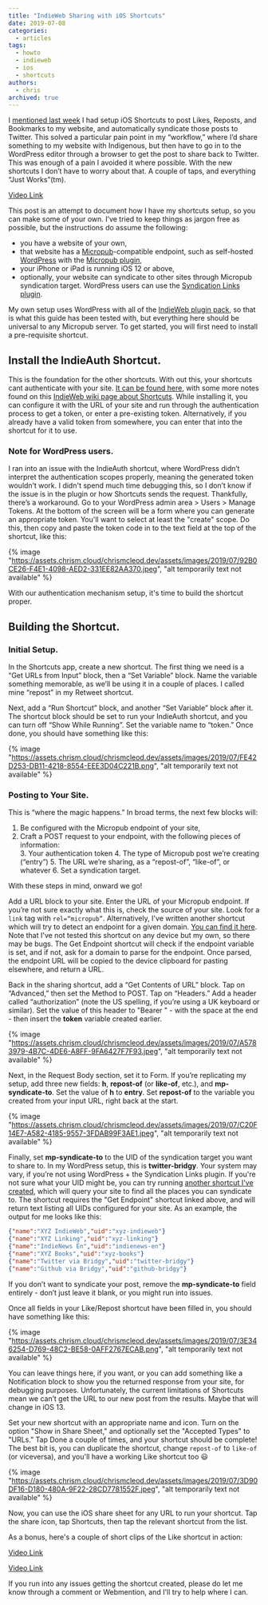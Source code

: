 ```yaml
---
title: "IndieWeb Sharing with iOS Shortcuts"
date: 2019-07-08
categories:
  - articles
tags:
  - howto
  - indieweb
  - ios
  - shortcuts
authors:
  - chris
archived: true
---
```


I [mentioned last week](/blog/8716/) I had setup iOS Shortcuts to post Likes, Reposts, and Bookmarks to my website, and automatically syndicate those posts to Twitter. This solved a particular pain point in my “workflow,” where I’d share something to my website with Indigenous, but then have to go in to the WordPress editor through a browser to get the post to share back to Twitter. This was enough of a pain I avoided it where possible. With the new shortcuts I don’t have to worry about that. A couple of taps, and everything “Just Works”(tm).

[Video Link](https://assets.chrism.cloud/chrismcleod.dev/assets/images/2019/10/20190708_3E612010-62C8-4897-8738-F3062EA71E9E.mp4)

This post is an attempt to document how I have my shortcuts setup, so you can make some of your own. I’ve tried to keep things as jargon free as possible, but the instructions do assume the following:

- you have a website of your own,
- that website has a [Micropub](https://indieweb.org/Micropub)\-compatible endpoint, such as self-hosted [WordPress](https://indieweb.org/WordPress) with the [Micropub plugin](https://indieweb.org/Micropub_for_WordPress),
- your iPhone or iPad is running iOS 12 or above,
- optionally, your website can syndicate to other sites through Micropub syndication target. WordPress users can use the [Syndication Links plugin](https://indieweb.org/Syndication_Links).

My own setup uses WordPress with all of the [IndieWeb plugin pack](https://indieweb.org/WordPress/Plugins), so that is what this guide has been tested with, but everything here should be universal to any Micropub server. To get started, you will first need to install a pre-requisite shortcut.

## Install the IndieAuth Shortcut.

This is the foundation for the other shortcuts. With out this, your shortcuts cant authenticate with your site. [It can be found here](https://www.icloud.com/shortcuts/bc66e95b305f462caa971feeeaa8ef4c), with some more notes found on this [IndieWeb wiki page about Shortcuts](https://indieweb.org/Shortcuts). While installing it, you can configure it with the URL of your site and run through the authentication process to get a token, or enter a pre-existing token. Alternatively, if you already have a valid token from somewhere, you can enter that into the shortcut for it to use.

### Note for WordPress users.

I ran into an issue with the IndieAuth shortcut, where WordPress didn’t interpret the authentication scopes properly, meaning the generated token wouldn’t work. I didn't spend much time debugging this, so I don’t know if the issue is in the plugin or how Shortcuts sends the request. Thankfully, there’s a workaround. Go to your WordPress admin area > Users > Manage Tokens. At the bottom of the screen will be a form where you can generate an appropriate token. You'll want to select at least the "create" scope. Do this, then copy and paste the token code in to the text field at the top of the shortcut, like this:

{% image "https://assets.chrism.cloud/chrismcleod.dev/assets/images/2019/07/92B0CE26-F4E1-4098-AED2-331EE82AA370.jpeg", "alt temporarily text not available" %}

With our authentication mechanism setup, it's time to build the shortcut proper.

## Building the Shortcut.

### Initial Setup.

In the Shortcuts app, create a new shortcut. The first thing we need is a “Get URLs from Input” block, then a “Set Variable” block. Name the variable something memorable, as we’ll be using it in a couple of places. I called mine “repost” in my Retweet shortcut.

Next, add a “Run Shortcut” block, and another “Set Variable” block after it. The shortcut block should be set to run your IndieAuth shortcut, and you can turn off “Show While Running”. Set the variable name to “token.” Once done, you should have something like this:

{% image "https://assets.chrism.cloud/chrismcleod.dev/assets/images/2019/07/FE42D253-DB11-4218-8554-EEE3D04C221B.png", "alt temporarily text not available" %}

### Posting to Your Site.

This is “where the magic happens.” In broad terms, the next few blocks will:

1. Be configured with the Micropub endpoint of your site,
2. Craft a POST request to your endpoint, with the following pieces of information:  
   3. Your authentication token 4. The type of Micropub post we’re creating (“entry”) 5. The URL we’re sharing, as a “repost-of”, “like-of”, or whatever 6. Set a syndication target.

With these steps in mind, onward we go!

Add a URL block to your site. Enter the URL of your Micropub endpoint. If you’re not sure exactly what this is, check the source of your site. Look for a `link` tag with `rel=“micropub”`. Alternatively, I've written another shortcut which will try to detect an endpoint for a given domain. [You can find it here](https://www.icloud.com/shortcuts/342c3fc7625f45bfb94829ca1905f649). Note that I've not tested this shortcut on any device but my own, so there may be bugs. The Get Endpoint shortcut will check if the endpoint variable is set, and if not, ask for a domain to parse for the endpoint. Once parsed, the endpoint URL will be copied to the device clipboard for pasting elsewhere, and return a URL.

Back in the sharing shortcut, add a “Get Contents of URL” block. Tap on “Advanced,” then set the Method to POST. Tap on “Headers.” Add a header called “authorization” (note the US spelling, if you’re using a UK keyboard or similar). Set the value of this header to "Bearer " - with the space at the end - then insert the **token** variable created earlier.

{% image "https://assets.chrism.cloud/chrismcleod.dev/assets/images/2019/07/A5783979-4B7C-4DE6-A8FF-9FA6427F7F93.jpeg", "alt temporarily text not available" %}

Next, in the Request Body section, set it to Form. If you’re replicating my setup, add three new fields: **h**, **repost-of** (or **like-of**, etc.), and **mp-syndicate-to**. Set the value of **h** to **entry**. Set **repost-of** to the variable you created from your input URL, right back at the start.

{% image "https://assets.chrism.cloud/chrismcleod.dev/assets/images/2019/07/C20F14E7-A582-4185-9557-3FDAB99F3AE1.jpeg", "alt temporarily text not available" %}

Finally, set **mp-syndicate-to** to the UID of the syndication target you want to share to. In my WordPress setup, this is **twitter-bridgy**. Your system may vary, if you’re not using WordPress + the Syndication Links plugin. If you're not sure what your UID might be, you can try running [another shortcut I've created](https://www.icloud.com/shortcuts/5eb347a757344a7d9c056f90ac49c15e), which will query your site to find all the places you can syndicate to. The shortcut requires the "Get Endpoint" shortcut linked above, and will return text listing all UIDs configured for your site. As an example, the output for me looks like this:

```json
{"name":"XYZ IndieWeb","uid":"xyz-indieweb"}
{"name":"XYZ Linking","uid":"xyz-linking"}
{"name":"IndieNews En","uid":"indienews-en"}
{"name":"XYZ Books","uid":"xyz-books"}
{"name":"Twitter via Bridgy","uid":"twitter-bridgy"}
{"name":"Github via Bridgy","uid":"github-bridgy"}
```

If you don’t want to syndicate your post, remove the **mp-syndicate-to** field entirely - don’t just leave it blank, or you might run into issues.

Once all fields in your Like/Repost shortcut have been filled in, you should have something like this:

{% image "https://assets.chrism.cloud/chrismcleod.dev/assets/images/2019/07/3E346254-D769-48C2-BE58-0AFF2767ECAB.png", "alt temporarily text not available" %}

You can leave things here, if you want, or you can add something like a Notification block to show you the returned response from your site, for debugging purposes. Unfortunately, the current limitations of Shortcuts mean we can’t get the URL to our new post from the results. Maybe that will change in iOS 13.

Set your new shortcut with an appropriate name and icon. Turn on the option "Show in Share Sheet," and optionally set the "Accepted Types" to "URLs." Tap Done a couple of times, and your shortcut should be complete! The best bit is, you can duplicate the shortcut, change `repost-of` to `like-of` (or viceversa), and you'll have a working Like shortcut too 😃

{% image "https://assets.chrism.cloud/chrismcleod.dev/assets/images/2019/07/3D90DF16-D180-480A-9F22-28CD7781552F.jpeg", "alt temporarily text not available" %}

Now, you can use the iOS share sheet for any URL to run your shortcut. Tap the share icon, tap Shortcuts, then tap the relevant shortcut from the list.

As a bonus, here's a couple of short clips of the Like shortcut in action:

[Video Link](https://assets.chrism.cloud/chrismcleod.dev/assets/images/2019/07/20190708_6A9C762D-BCE8-467A-A371-9CD470715D05.mp4)

[Video Link](https://assets.chrism.cloud/chrismcleod.dev/assets/images/2019/07/20190708_7A05E1B9-7E93-4992-BCCC-6250AC06029B.mp4)

If you run into any issues getting the shortcut created, please do let me know through a comment or Webmention, and I'll try to help where I can.
